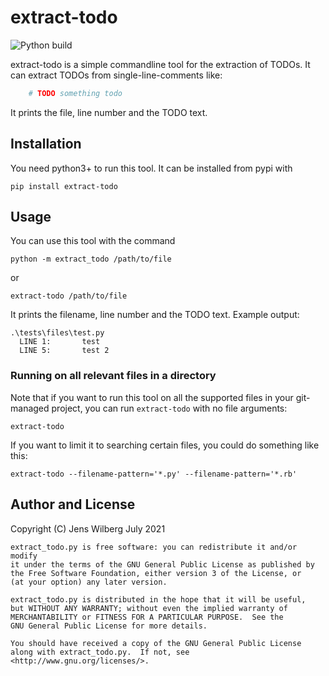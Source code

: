# extract-todo

![Python build](https://github.com/follnoob/extract-todo/workflows/Python%20build/badge.svg)

extract-todo is a simple commandline tool for the extraction of TODOs.
It can extract TODOs from single-line-comments like:

```python
    # TODO something todo
```

It prints the file, line number and the TODO text.

## Installation

You need python3+ to run this tool. It can be installed from pypi with

    pip install extract-todo

## Usage

You can use this tool with the command

    python -m extract_todo /path/to/file

or

    extract-todo /path/to/file

It prints the filename, line number and the TODO text. Example output:

    .\tests\files\test.py
      LINE 1:       test
      LINE 5:       test 2

### Running on all relevant files in a directory

Note that if you want to run this tool on all the supported files in your
git-managed project, you can run `extract-todo` with no file arguments:

    extract-todo

If you want to limit it to searching certain files, you could do something like this:

    extract-todo --filename-pattern='*.py' --filename-pattern='*.rb'

## Author and License

Copyright (C) Jens Wilberg July 2021

    extract_todo.py is free software: you can redistribute it and/or modify
    it under the terms of the GNU General Public License as published by
    the Free Software Foundation, either version 3 of the License, or
    (at your option) any later version.

    extract_todo.py is distributed in the hope that it will be useful,
    but WITHOUT ANY WARRANTY; without even the implied warranty of
    MERCHANTABILITY or FITNESS FOR A PARTICULAR PURPOSE.  See the
    GNU General Public License for more details.

    You should have received a copy of the GNU General Public License
    along with extract_todo.py.  If not, see <http://www.gnu.org/licenses/>.
